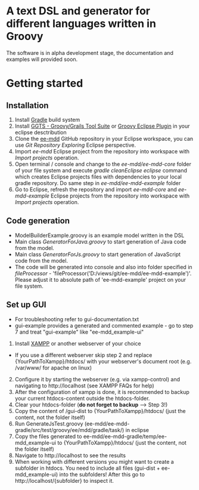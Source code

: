 A text DSL and generator for different languages written in Groovy
======
The software is in alpha development stage, the documentation and examples will provided soon.
# Getting started
## Installation
1. Install [Gradle](http://www.gradle.org/) build system
2. Install [GGTS - Groovy/Grails Tool Suite](https://grails.org/products/ggts) or [Groovy Eclipse Plugin](http://groovy.codehaus.org/Eclipse+Plugin) in your eclipse desctribution
3. Clone the [ee-mdd](https://github.com/eugeis/ee-mdd.git) GitHub repository in your Eclipse workspace, you can use *Git Repository Exploring* Eclipse perspective.
4. Import *ee-mdd* Eclipse project from the repository into workspace with *Import projects* operation.
5. Open terminal / console and change to the *ee-mdd/ee-mdd-core* folder of your file system and execute *gradle cleanEclipse eclipse* command which creates Eclipse projects files with dependencies to your local gradle repository. Do same step in *ee-mdd/ee-mdd-example* folder
6. Go to Eclipse, refresh the repository and import *ee-mdd-core* and *ee-mdd-example* Eclipse projects from the repository into workspace with *Import projects* operation.

## Code generation
* ModelBuilderExample.groovy is an example model written in the DSL
* Main class *GeneratorForJava.groovy* to start generation of Java code from the model. 
* Main class *GeneratorForJs.groovy* to start generation of JavaScript code from the model. 
* The code will be generated into console and also into folder specified in *fileProcessor* - 'fileProcessor('D:/views/git/ee-mdd/ee-mdd-example')'. Please adjust it to absolute path of 'ee-mdd-example' project on your file system.

## Set up GUI
* For troubleshooting refer to gui-documentation.txt
* gui-example provides a generated and commented example - go to step 7 and treat "gui-example" like "ee-mdd_example-ui"

1. Install [XAMPP](https://www.apachefriends.org/de/) or another webserver of your choice
  * If you use a different webserver skip step 2 and replace {YourPathToXampp}/htdocs/ with your webserver's document root (e.g. /var/www/ for apache on linux)
2. Configure it by starting the webserver (e.g. via xampp-control) and navigating to http://localhost (see XAMPP FAQs for help)
3. After the configuration of xampp is done, it is recommended to backup your current htdocs-content outside the htdocs-folder.
4. Clear your htdocs-folder (**do not forget to backup** --> Step 3!)
5. Copy the content of /gui-dist to {YourPathToXampp}/htdocs/ (just the content, not the folder itself)
6. Run GenerateJsTest.groovy (ee-mdd/ee-mdd-gradle/src/test/groovy/ee/mdd/gradle/task/) in eclipse
7. Copy the files generated to ee-mdd/ee-mdd-gradle/temp/ee-mdd_example-ui to {YourPathToXampp}/htdocs/ (just the content, not the folder itself)
8. Navigate to http://localhost to see the results
9. When working with different versions you might want to create a subfolder in htdocs. You need to include all files (gui-dist + ee-mdd_example-ui) into
the subfolders! After this go to http://localhost/{subfolder} to inspect it.